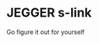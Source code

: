 # JEGGER s-link

[](https://weekly-geekly.github.io/articles/442290/index.html)

[](https://www.segger.com/products/debug-probes/j-link/models/other-j-links/st-link-on-board/)

Go figure it out for yourself

